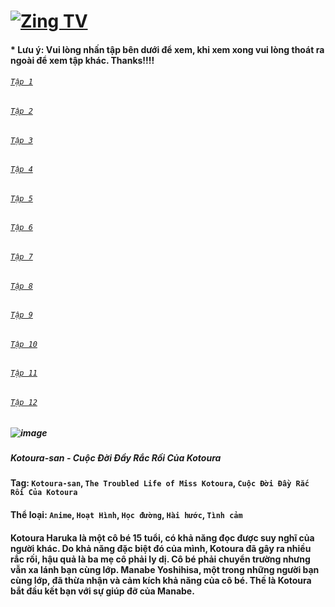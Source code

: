# [![Zing TV](https://user-images.githubusercontent.com/75318518/141922817-7aaa752a-6880-4c79-87f1-5ad01bdda715.png)](https://admin1509.github.io/tv.zing.vn/)
#### * Lưu ý: Vui lòng nhấn tập bên dưới để xem, khi xem xong vui lòng thoát ra ngoài để xem tập khác. Thanks!!!!

###### [`Tập 1`](https://bitly.com/3cgzBcN)
###### [`Tập 2`](https://bitly.com/3wRWugn)
###### [`Tập 3`](https://bitly.com/3qHfs89)
###### [`Tập 4`](https://bitly.com/3FoK9Dp)
###### [`Tập 5`](https://bitly.com/3ciM3ss)
###### [`Tập 6`](https://bitly.com/3nkCWOh)
###### [`Tập 7`](https://bitly.com/3qF3Mmv)
###### [`Tập 8`](https://bitly.com/3owHbWn)
###### [`Tập 9`](https://bitly.com/3CkHEjs)
###### [`Tập 10`](https://bitly.com/3x43sit)
###### [`Tập 11`](https://bitly.com/3Hn3XZH)
###### [`Tập 12`](https://bitly.com/3ceQowT)

##### ![image](https://user-images.githubusercontent.com/75318518/141948913-16514f84-2fed-4f0d-95b4-18a0fff2f3b8.png)
##### Kotoura-san - Cuộc Đời Đầy Rắc Rối Của Kotoura

#### Tag: `Kotoura-san`, `The Troubled Life of Miss Kotoura`, `Cuộc Đời Đầy Rắc Rối Của Kotoura`
#### Thể loại: `Anime`, `Hoạt Hình`, `Học đường`, `Hài hước`, `Tình cảm`
#### Kotoura Haruka là một cô bé 15 tuổi, có khả năng đọc được suy nghĩ của người khác. Do khả năng đặc biệt đó của mình, Kotoura đã gây ra nhiều rắc rối, hậu quả là ba mẹ cô phải ly dị. Cô bé phải chuyển trường nhưng vẫn xa lánh bạn cùng lớp. Manabe Yoshihisa, một trong những người bạn cùng lớp, đã thừa nhận và cảm kích khả năng của cô bé. Thế là Kotoura bắt đầu kết bạn với sự giúp đỡ của Manabe.
